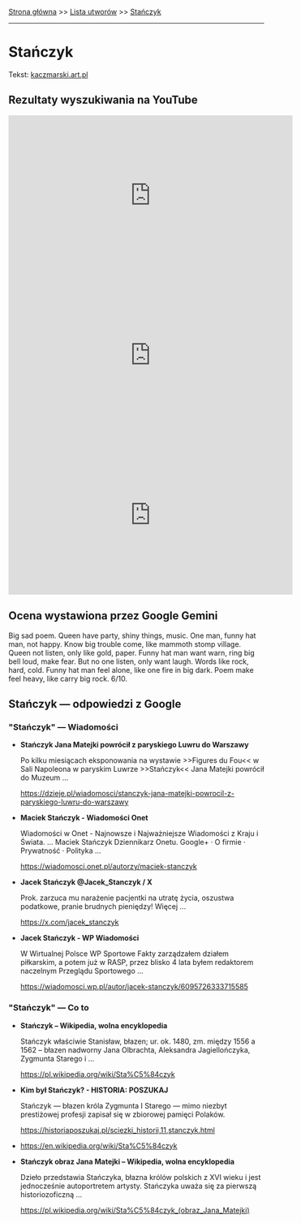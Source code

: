 [Strona główna](../index.md) >> [Lista utworów](../list.md) >> [Stańczyk](566.md)

---

# Stańczyk

Tekst: [kaczmarski.art.pl](https://www.kaczmarski.art.pl/tworczosc/wiersze/stanczyk/)

## Rezultaty wyszukiwania na YouTube

<iframe width="560" height="315" src="https://www.youtube.com/embed/iBGgX8B5AQw?si=IdontcarewhotheIRSsendsImnotpayingtaxes" title="YouTube video player" frameborder="0" allow="accelerometer; autoplay; clipboard-write; encrypted-media; gyroscope; picture-in-picture; web-share" referrerpolicy="strict-origin-when-cross-origin" allowfullscreen></iframe>

<iframe width="560" height="315" src="https://www.youtube.com/embed/depKSmrZiNQ?si=IdontcarewhotheIRSsendsImnotpayingtaxes" title="YouTube video player" frameborder="0" allow="accelerometer; autoplay; clipboard-write; encrypted-media; gyroscope; picture-in-picture; web-share" referrerpolicy="strict-origin-when-cross-origin" allowfullscreen></iframe>

<iframe width="560" height="315" src="https://www.youtube.com/embed/NTNcxGVgn9I?si=IdontcarewhotheIRSsendsImnotpayingtaxes" title="YouTube video player" frameborder="0" allow="accelerometer; autoplay; clipboard-write; encrypted-media; gyroscope; picture-in-picture; web-share" referrerpolicy="strict-origin-when-cross-origin" allowfullscreen></iframe>

## Ocena wystawiona przez Google Gemini

Big sad poem. Queen have party, shiny things, music. One man, funny hat man, not happy. Know big trouble come, like mammoth stomp village. Queen not listen, only like gold, paper. Funny hat man want warn, ring big bell loud, make fear. But no one listen, only want laugh. Words like rock, hard, cold. Funny hat man feel alone, like one fire in big dark. Poem make feel heavy, like carry big rock. 6/10.


## Stańczyk — odpowiedzi z Google

### "Stańczyk" — Wiadomości

- **Stańczyk Jana Matejki powrócił z paryskiego Luwru do Warszawy**

    Po kilku miesiącach eksponowania na wystawie >>Figures du Fou<< w Sali Napoleona w paryskim Luwrze >>Stańczyk<< Jana Matejki powrócił do Muzeum ... 

   <https://dzieje.pl/wiadomosci/stanczyk-jana-matejki-powrocil-z-paryskiego-luwru-do-warszawy>
- **Maciek Stańczyk - Wiadomości Onet**

    Wiadomości w Onet - Najnowsze i Najważniejsze Wiadomości z Kraju i Świata. ... Maciek Stańczyk Dziennikarz Onetu. Google+ · O firmie · Prywatność · Polityka ... 

   <https://wiadomosci.onet.pl/autorzy/maciek-stanczyk>
- **Jacek Stańczyk @Jacek_Stanczyk / X**

    Prok. zarzuca mu narażenie pacjentki na utratę życia, oszustwa podatkowe, pranie brudnych pieniędzy! Więcej ... 

   <https://x.com/jacek_stanczyk>
- **Jacek Stańczyk - WP Wiadomości**

    W Wirtualnej Polsce WP Sportowe Fakty zarządzałem działem piłkarskim, a potem już w RASP, przez blisko 4 lata byłem redaktorem naczelnym Przeglądu Sportowego ... 

   <https://wiadomosci.wp.pl/autor/jacek-stanczyk/6095726333715585>

### "Stańczyk" — Co to

- **Stańczyk – Wikipedia, wolna encyklopedia**

    Stańczyk właściwie Stanisław, błazen; ur. ok. 1480, zm. między 1556 a 1562 – błazen nadworny Jana Olbrachta, Aleksandra Jagiellończyka, Zygmunta Starego i ... 

   <https://pl.wikipedia.org/wiki/Sta%C5%84czyk>
- **Kim był Stańczyk? - HISTORIA: POSZUKAJ**

    Stańczyk ― błazen króla Zygmunta I Starego ― mimo niezbyt prestiżowej profesji zapisał się w zbiorowej pamięci Polaków. 

   <https://historiaposzukaj.pl/sciezki_historii,11,stanczyk.html>
- <https://en.wikipedia.org/wiki/Sta%C5%84czyk>
- **Stańczyk obraz Jana Matejki – Wikipedia, wolna encyklopedia**

    Dzieło przedstawia Stańczyka, błazna królów polskich z XVI wieku i jest jednocześnie autoportretem artysty. Stańczyka uważa się za pierwszą historiozoficzną ... 

   <https://pl.wikipedia.org/wiki/Sta%C5%84czyk_(obraz_Jana_Matejki)>

